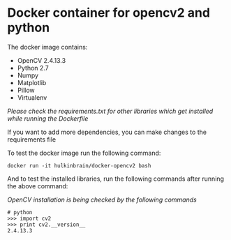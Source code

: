 # Docker container for opencv2 and python

The docker image contains:

- OpenCV 2.4.13.3
- Python 2.7
- Numpy
- Matplotlib
- Pillow
- Virtualenv

_Please check the requirements.txt for other libraries which get installed while running the Dockerfile_

If you want to add more dependencies, you can make changes to the requirements file

To test the docker image run the following command:

    docker run -it hulkinbrain/docker-opencv2 bash
    
And to test the installed libraries, run the following commands after running the above command:

_OpenCV installation is being checked by the following commands_

    # python
    >>> import cv2
    >>> print cv2.__version__
    2.4.13.3

